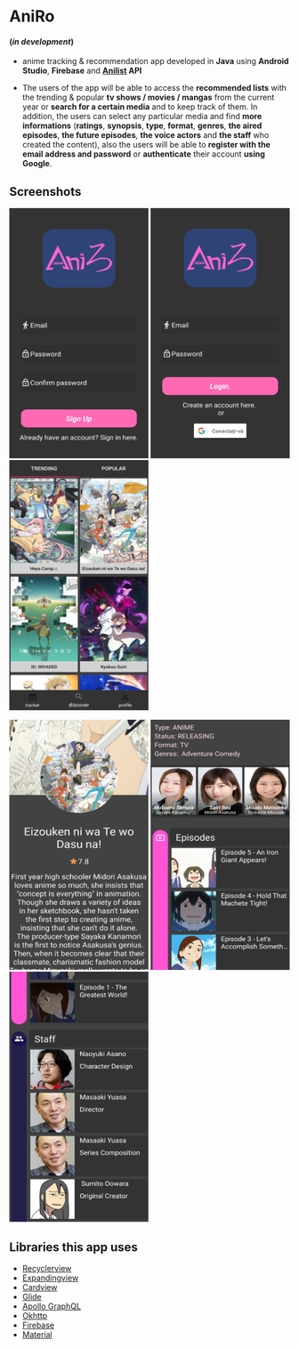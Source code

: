 # AniRo 
#### (*in development*)
-  anime tracking & recommendation app developed in **Java** using **Android Studio**, **Firebase** and **[Anilist](https://anilist.co) API**

- The users of the app will be able to access the **recommended lists** with the trending & popular **tv shows / movies / mangas** from the current year or **search for a certain media** and to keep track of them. In addition, the users can select any particular media and find **more informations** (**ratings**, **synopsis**, **type**, **format**, **genres**, **the aired episodes**, **the future episodes**, **the voice actors** and **the staff** who created the content), also the users will be able to **register with the email address and password** or **authenticate** their account **using Google**.

## Screenshots
<img src="/screenshots/register.png" alt="register" width="250" height="450" /> <img src="/screenshots/login.png" alt="login" width="250" height="450" /> <img src="/screenshots/trending.png" alt="trending" width="250" height="450" />

<img src="/screenshots/a1.png" alt="a1" width="250" height="450" /> <img src="/screenshots/a2.png" alt="a2" width="250" height="450" /> <img src="/screenshots/a3.png" alt="a3" width="250" height="450" />

## Libraries this app uses
* [Recyclerview](https://developer.android.com/reference/android/support/v7/widget/RecyclerView)
* [Expandingview](https://github.com/diegodobelo/AndroidExpandingViewLibrary)
* [Cardview](https://developer.android.com/guide/topics/ui/layout/cardview)
* [Glide](https://github.com/bumptech/glide)
* [Apollo GraphQL](https://github.com/apollographql/apollo-android)
* [Okhttp](https://square.github.io/okhttp/)
* [Firebase](https://firebase.google.com/)
* [Material](https://material.io/develop/android/)
